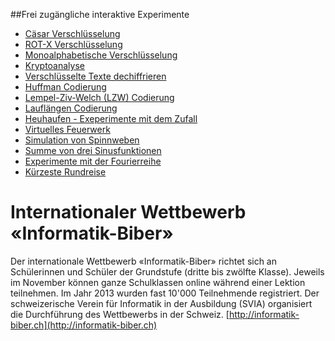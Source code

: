 ##Frei zugängliche interaktive Experimente

- [Cäsar Verschlüsselung](https://mgje.github.io/Crypto/exp1/)
- [ROT-X Verschlüsselung](https://mgje.github.io/Crypto/exp3/index.html)
- [Monoalphabetische Verschlüsselung](https://mgje.github.io/Crypto/exp4/index.html)
- [Kryptoanalyse](https://mgje.github.io/Crypto/exp6/index.html)
- [Verschlüsselte Texte dechiffrieren](https://mgje.github.io/Crypto/exp7/index.html)
- [Huffman Codierung](https://mgje.github.io/Codierung/Huffman.html)
- [Lempel-Ziv-Welch (LZW) Codierung](https://mgje.github.io/Codierung/LZW_Mittel.html)
- [Lauflängen Codierung](https://mgje.github.io/Codierung/Lauflaengen_Mini.html)
- [Heuhaufen - Exeperimente mit dem Zufall](https://mgje.github.io/webprogramming/processing/zufallsbilder.html)
- [Virtuelles Feuerwerk](https://mgje.github.io/webprogramming/processing/visuelle_effekte.html)
- [Simulation von Spinnweben ](https://mgje.github.io/webprogramming/processing/spinnweben.html)
- [Summe von drei Sinusfunktionen](https://mgje.github.io/fourierseries/SinusSumme.html)
- [Experimente mit der Fourierreihe](https://mgje.github.io/fourierseries/Fourierreihen.html)
- [Kürzeste Rundreise](https://mgje.github.io/Interaktive_Experimente/rundreise/)


# Internationaler Wettbewerb «Informatik-Biber»

Der internationale Wettbewerb «Informatik-Biber» richtet sich an Schülerinnen und Schüler der Grundstufe (dritte bis zwölfte Klasse). Jeweils im November können ganze Schulklassen online während einer Lektion teilnehmen. Im Jahr 2013 wurden fast 10'000 Teilnehmende registriert. Der schweizerische Verein für Informatik in der Ausbildung (SVIA) organisiert die Durchführung des Wettbewerbs in der Schweiz. 
[http://informatik-biber.ch](http://informatik-biber.ch)
